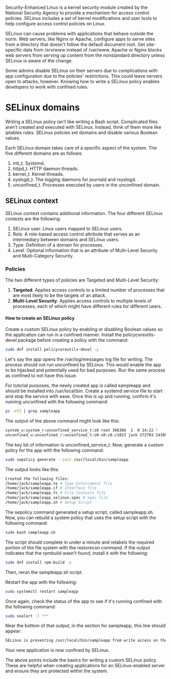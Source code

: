 Security-Enhanced Linux is a kernel security module created by the National Security Agency to provide a mechanism for access control policies. SELinux includes a set of kernel modifications and user tools to help configure access control policies on Linux.

SELinux can cause problems with applications that behave outside the norm. Web servers, like Nginx or Apache, configure apps to serve sites from a directory that doesn't follow the default document root. Get site-specific data from /srv/www instead of /var/www. Apache or Nginx blocks web servers from serving up content from the nonstandard directory unless SELinux is aware of the change.

Some admins disable SELinux on their servers due to complications with app configuration due to the policies' restrictions. This could leave servers open to attacks, however. Knowing how to write a SELinux policy enables developers to work with confined rules.

# SELinux domains

Writing a SELinux policy isn't like writing a Bash script. Complicated files aren't created and executed with SELinux. Instead, think of them more like iptables rules. SELinux policies set domains and disable various Boolean values.

Each SELinux domain takes care of a specific aspect of the system. The five different domains are as follows:

1. inti_t. Systemd.
2. httpd_t. HTTP daemon threads.
3. kernel_t. Kernel threads.
4. syslogd_t. The logging daemons for journald and rsyslogd.
5. unconfined_t. Processes executed by users in the unconfined domain.

## SELinux context

SELinux context contains additional information. The four different SELinux contexts are the following:

1. SELinux user. Linux users mapped to SELinux users.
2. Role. A role-based access control attribute that serves as an intermediary between domains and SELinux users.
3. Type. Definition of a domain for processes.
4. Level. Optional information that is an attribute of Multi-Level Security and Multi-Category Security.

### Policies

The two different types of policies are Targeted and Multi-Level Security:

1. **Targeted**. Applies access controls to a limited number of processes that are most likely to be the targets of an attack.
2. **Multi-Level Security**. Applies access controls to multiple levels of processes, each of which might have different rules for different users.

#### How to create an SELinux policy

Create a custom SELinux policy by enabling or disabling Boolean values so the application can run in a confined manner. Install the policycoreutils-devel package before creating a policy with the command:

```bash
sudo dnf install policycoreutils-devel -y
```

Let's say the app opens the /var/log/messages log file for writing. The process should not run unconfined by SELinux. This would enable the app to be hijacked and potentially used for bad purposes. Run the same process as confined to not have this issue.

For tutorial purposes, the newly created app is called sampleapp and should be installed into /usr/local/bin. Create a systemd service file to start and stop the service with ease. Once this is up and running, confirm it's running unconfined with the following command:

```bash
ps -efZ | grep sampleapp
```

The output of the above command might look like this:

```bash
system_u:system_r:unconfined_service_t:s0 root 366386  1  0 14:22 ?        00:00:00 /usr/local/bin/sampleapp
unconfined_u:unconfined_r:unconfined_t:s0-s0:c0.c1023 jack 372703 243891  0 14:28 pts/1 00:00:00 grep --color=auto sampleapp
```
The key bit of information is unconfined_service_t. Now, generate a custom policy for the app with the following command:

```bash
sudo sepolicy generate --init /usr/local/bin/sampleapp
```
The output looks like this:

```bash
Created the following files:
/home/jack/sampleapp.te # Type Enforcement file
/home/jack/sampleapp.if # Interface file
/home/jack/sampleapp.fc # File Contexts file
/home/jack/sampleapp_selinux.spec # Spec file
/home/jack/sampleapp.sh # Setup Script
```

The sepolicy command generated a setup script, called sampleapp.sh. Now, you can rebuild a system policy that uses the setup script with the following command:

```bash
sudo bash sampleapp.sh
```

The script should complete in under a minute and relabels the required portion of the file system with the restorecon command. If the output indicates that the rpmbuild wasn't found, install it with the following:

```bash
sudo dnf install rpm-build -y
```

Then, rerun the sampleapp.sh script.

Restart the app with the following:

```bash
sudo systemctl restart sampleapp
```

Once again, check the status of the app to see if it's running confined with the following command:

```bash
sudo sealert -l "*"
```

Near the bottom of that output, in the section for sampleapp, this line should appear:

```bash
SELinux is preventing /usr/local/bin/sampleapp from write access on the file /var/log/messages.
```

Your new application is now confined by SELinux.

The above points include the basics for writing a custom SELinux policy. These are helpful when creating applications for an SELinux-enabled server and ensure they are protected within the system.
